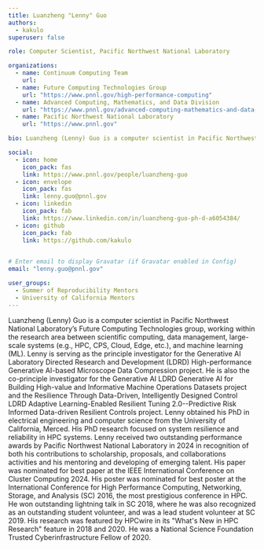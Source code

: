 ```yaml
---
title: Luanzheng "Lenny" Guo
authors:
  - kakulo
superuser: false

role: Computer Scientist, Pacific Northwest National Laboratory

organizations:
  - name: Continuum Computing Team
    url: 
  - name: Future Computing Technologies Group
    url: "https://www.pnnl.gov/high-performance-computing"
  - name: Advanced Computing, Mathematics, and Data Division
    url: "https://www.pnnl.gov/advanced-computing-mathematics-and-data-division"
  - name: Pacific Northwest National Laboratory
    url: "https://www.pnnl.gov"

bio: Luanzheng (Lenny) Guo is a computer scientist in Pacific Northwest National Laboratory’s Future Computing Technologies group, working within the research area between scientific computing, data management, large-scale systems (e.g., HPC, CPS, Cloud, Edge, etc.), and machine learning (ML).

social:
  - icon: home
    icon_pack: fas
    link: https://www.pnnl.gov/people/luanzheng-guo
  - icon: envelope
    icon_pack: fas
    link: lenny.guo@pnnl.gov
  - icon: linkedin
    icon_pack: fab
    link: https://www.linkedin.com/in/luanzheng-guo-ph-d-a6054384/
  - icon: github
    icon_pack: fab
    link: https://github.com/kakulo
  

# Enter email to display Gravatar (if Gravatar enabled in Config)
email: "lenny.guo@pnnl.gov"

user_groups:
  - Summer of Reproducibility Mentors
  - University of California Mentors
---
```


Luanzheng (Lenny) Guo is a computer scientist in Pacific Northwest National Laboratory’s Future Computing Technologies group, working within the research area between scientific computing, data management, large-scale systems (e.g., HPC, CPS, Cloud, Edge, etc.), and machine learning (ML). Lenny is serving as the principle investigator for the Generative AI Laboratory Directed Research and Development (LDRD) High-performance Generative AI-based Microscope Data Compression project. He is also the co-principle investigator for the Generative AI LDRD Generative AI for Building High-value and Informative Machine Operations Datasets project and the Resilience Through Data-Driven, Intelligently Designed Control LDRD Adaptive Learning-Enabled Resilient Tuning 2.0--Predictive Risk Informed Data-driven Resilient Controls project. Lenny obtained his PhD in electrical engineering and computer science from the University of California, Merced. His PhD research focused on system resilience and reliability in HPC systems. Lenny received two outstanding performance awards by Pacific Northwest National Laboratory in 2024 in recognition of both his contributions to scholarship, proposals, and collaborations activities and his mentoring and developing of emerging talent. His paper was nominated for best paper at the IEEE International Conference on Cluster Computing 2024. His poster was nominated for best poster at the International Conference for High Performance Computing, Networking, Storage, and Analysis (SC) 2016, the most prestigious conference in HPC. He won outstanding lightning talk in SC 2018, where he was also recognized as an outstanding student volunteer, and was a lead student volunteer at SC 2019. His research was featured by HPCwire in its "What's New in HPC Research" feature in 2018 and 2020. He was a National Science Foundation Trusted Cyberinfrastructure Fellow of 2020.
